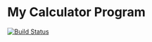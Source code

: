 # My Calculator Program
[![Build Status](https://app.travis-ci.com/mhafeez637/calc2.svg?branch=main)](https://app.travis-ci.com/mhafeez637/calc2)
